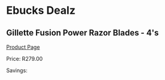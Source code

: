 
# Ebucks Dealz
## Gillette Fusion Power Razor Blades - 4's
[Product Page](https://www.ebucks.com/web/shop/productSelected.do?prodId=1135586814&catId=1158500560)

Price: R279.00

Savings: 


	